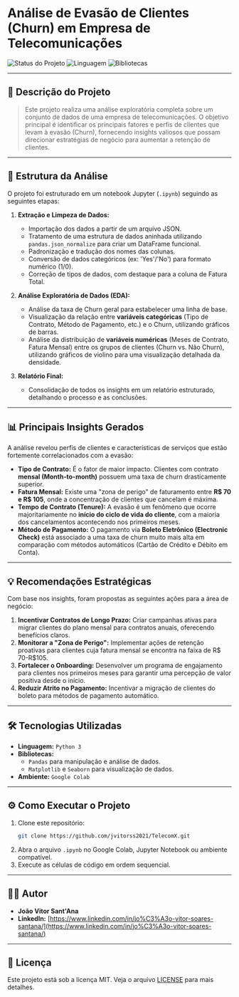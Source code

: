 # Análise de Evasão de Clientes (Churn) em Empresa de Telecomunicações

![Status do Projeto](https://img.shields.io/badge/status-concluído-green)
![Linguagem](https://img.shields.io/badge/python-3.x-blue)
![Bibliotecas](https://img.shields.io/badge/pandas-matplotlib-seaborn)

---

## 📄 Descrição do Projeto

> Este projeto realiza uma análise exploratória completa sobre um conjunto de dados de uma empresa de telecomunicações. O objetivo principal é identificar os principais fatores e perfis de clientes que levam à evasão (Churn), fornecendo insights valiosos que possam direcionar estratégias de negócio para aumentar a retenção de clientes.

---

## 🚀 Estrutura da Análise

O projeto foi estruturado em um notebook Jupyter (`.ipynb`) seguindo as seguintes etapas:

1.  **Extração e Limpeza de Dados:**
    * Importação dos dados a partir de um arquivo JSON.
    * Tratamento de uma estrutura de dados aninhada utilizando `pandas.json_normalize` para criar um DataFrame funcional.
    * Padronização e tradução dos nomes das colunas.
    * Conversão de dados categóricos (ex: 'Yes'/'No') para formato numérico (1/0).
    * Correção de tipos de dados, com destaque para a coluna de Fatura Total.

2.  **Análise Exploratória de Dados (EDA):**
    * Análise da taxa de Churn geral para estabelecer uma linha de base.
    * Visualização da relação entre **variáveis categóricas** (Tipo de Contrato, Método de Pagamento, etc.) e o Churn, utilizando gráficos de barras.
    * Análise da distribuição de **variáveis numéricas** (Meses de Contrato, Fatura Mensal) entre os grupos de clientes (Churn vs. Não Churn), utilizando gráficos de violino para uma visualização detalhada da densidade.

3.  **Relatório Final:**
    * Consolidação de todos os insights em um relatório estruturado, detalhando o processo e as conclusões.

---

## 📊 Principais Insights Gerados

A análise revelou perfis de clientes e características de serviços que estão fortemente correlacionados com a evasão:

* **Tipo de Contrato:** É o fator de maior impacto. Clientes com contrato **mensal (Month-to-month)** possuem uma taxa de churn drasticamente superior.
* **Fatura Mensal:** Existe uma "zona de perigo" de faturamento entre **R$ 70 e R$ 105**, onde a concentração de clientes que cancelam é máxima.
* **Tempo de Contrato (Tenure):** A evasão é um fenômeno que ocorre majoritariamente no **início do ciclo de vida do cliente**, com a maioria dos cancelamentos acontecendo nos primeiros meses.
* **Método de Pagamento:** O pagamento via **Boleto Eletrônico (Electronic Check)** está associado a uma taxa de churn muito mais alta em comparação com métodos automáticos (Cartão de Crédito e Débito em Conta).

---

## 💡 Recomendações Estratégicas

Com base nos insights, foram propostas as seguintes ações para a área de negócio:

1.  **Incentivar Contratos de Longo Prazo:** Criar campanhas ativas para migrar clientes do plano mensal para contratos anuais, oferecendo benefícios claros.
2.  **Monitorar a "Zona de Perigo":** Implementar ações de retenção proativas para clientes cuja fatura mensal se encontra na faixa de R$ 70-R$105.
3.  **Fortalecer o Onboarding:** Desenvolver um programa de engajamento para clientes nos primeiros meses para garantir uma percepção de valor positiva desde o início.
4.  **Reduzir Atrito no Pagamento:** Incentivar a migração de clientes do boleto para métodos de pagamento automático.

---

## 🛠️ Tecnologias Utilizadas

* **Linguagem:** `Python 3`
* **Bibliotecas:**
    * `Pandas` para manipulação e análise de dados.
    * `Matplotlib` e `Seaborn` para visualização de dados.
* **Ambiente:** `Google Colab`

---

## ⚙️ Como Executar o Projeto

1.  Clone este repositório:
    ```bash
    git clone https://github.com/jvitorss2021/TelecomX.git
    ```
2.  Abra o arquivo `.ipynb` no Google Colab, Jupyter Notebook ou ambiente compatível.
3.  Execute as células de código em ordem sequencial.

---

## 👨‍💻 Autor

* **João Vitor Sant'Ana**
* **LinkedIn:** [https://www.linkedin.com/in/jo%C3%A3o-vitor-soares-santana/](https://www.linkedin.com/in/jo%C3%A3o-vitor-soares-santana/)

---

## 📜 Licença

Este projeto está sob a licença MIT. Veja o arquivo [LICENSE](LICENSE) para mais detalhes.
